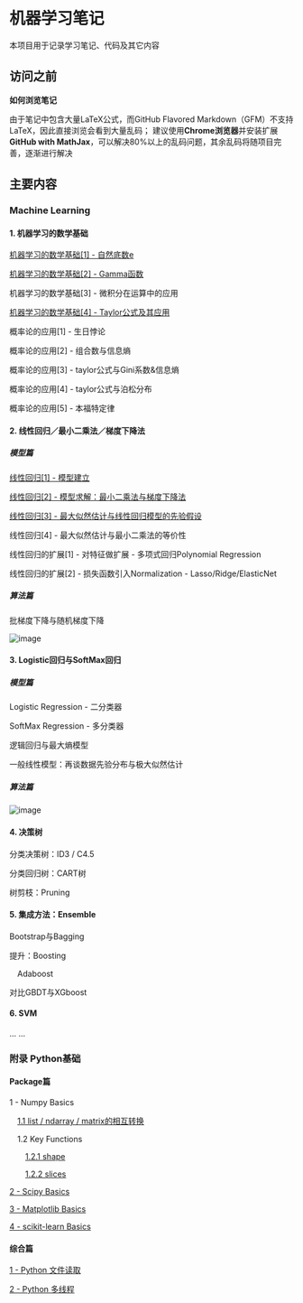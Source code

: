 # 机器学习笔记

本项目用于记录学习笔记、代码及其它内容

## 访问之前

**如何浏览笔记**

由于笔记中包含大量LaTeX公式，而GitHub Flavored Markdown（GFM）不支持LaTeX，因此直接浏览会看到大量乱码；
建议使用**Chrome浏览器**并安装扩展**GitHub with MathJax**，可以解决80%以上的乱码问题，其余乱码将随项目完善，逐渐进行解决

## 主要内容

### Machine Learning

#### 1. 机器学习的数学基础

[机器学习的数学基础[1] - 自然底数e](./notes/1_Mathematical_Tutorial_1.md)

[机器学习的数学基础[2] - Gamma函数](./notes/1_Mathematical_Tutorial_2.md)

机器学习的数学基础[3] - 微积分在运算中的应用 

[机器学习的数学基础[4] - Taylor公式及其应用](./notes/1_Mathematical_Tutorial_3.md)

概率论的应用[1] - 生日悖论

概率论的应用[2] - 组合数与信息熵

概率论的应用[3] - taylor公式与Gini系数&信息熵

概率论的应用[4] - taylor公式与泊松分布

概率论的应用[5] - 本福特定律

#### 2. 线性回归／最小二乘法／梯度下降法

##### 模型篇

[线性回归[1] - 模型建立](./notes/LinearRegression_Tutorial_1.md)

[线性回归[2] - 模型求解：最小二乘法与梯度下降法](./notes/LinearRegression_Tutorial_2.md)

[线性回归[3] - 最大似然估计与线性回归模型的先验假设](./notes/LinearRegression_Tutorial_3.md)

线性回归[4] - 最大似然估计与最小二乘法的等价性

线性回归的扩展[1] - 对特征做扩展 - 多项式回归Polynomial Regression

线性回归的扩展[2] - 损失函数引入Normalization - Lasso/Ridge/ElasticNet


##### 算法篇

批梯度下降与随机梯度下降

![image](https://github.com/CaoZhens/ML_Learning/blob/master/study/6_LinearRegression/pic/LinearR_GD_FittingCurve.gif) 

#### 3. Logistic回归与SoftMax回归

##### 模型篇

Logistic Regression - 二分类器

SoftMax Regression - 多分类器

逻辑回归与最大熵模型

一般线性模型：再谈数据先验分布与极大似然估计

##### 算法篇

![image](https://github.com/CaoZhens/ML_Learning/blob/master/study/7_LogisticRegression/pic/LogisticR_GD_FittingCurve.gif) 

#### 4. 决策树

分类决策树：ID3 / C4.5

分类回归树：CART树

树剪枝：Pruning

#### 5. 集成方法：Ensemble

Bootstrap与Bagging

提升：Boosting

&emsp;Adaboost

对比GBDT与XGboost

#### 6. SVM

... ...


### 附录 Python基础

####  Package篇

1 - Numpy Basics

&emsp;[1.1 list / ndarray / matrix的相互转换](./study/4_PythonFoundation/numpyBasics/convert_list_ndarray_matrix.py)

&emsp;1.2 Key Functions

&emsp;&emsp;[1.2.1 shape](./study/4_PythonFoundation/numpyBasics/shape.py)

&emsp;&emsp;[1.2.2 slices](./study/4_PythonFoundation/numpyBasics/slices.py)

[2 - Scipy Basics](./study/4_PythonFoundation/scipyBasics/)

[3 - Matplotlib Basics](./study/4_PythonFoundation/matplotlibBasics/)

[4 - scikit-learn Basics](./study/5_SklearnFoundation/script/)

#### 综合篇

[1 - Python 文件读取](./study/4_PythonFoundation/loadData/)

[2 - Python 多线程](./study/4_PythonFoundation/multiThreading/)